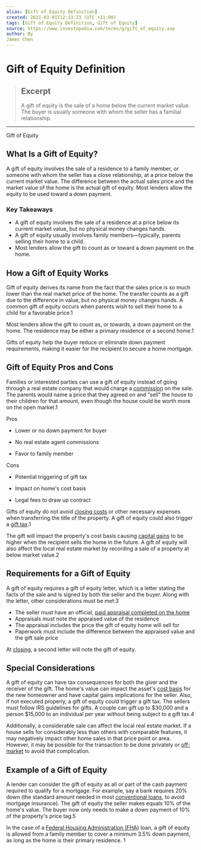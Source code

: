 ```yaml
---
alias: [Gift of Equity Definition]
created: 2021-03-01T12:13:23 (UTC +11:00)
tags: [Gift of Equity Definition, Gift of Equity]
source: https://www.investopedia.com/terms/g/gift_of_equity.asp
author: By
James Chen
---
```


# Gift of Equity Definition

> ## Excerpt
> A gift of equity is the sale of a home below the current market value. The buyer is usually someone with whom the seller has a familial relationship.

---

Gift of Equity
## What Is a Gift of Equity?

A gift of equity involves the sale of a residence to a family member, or someone with whom the seller has a close relationship, at a price below the current market value. The difference between the actual sales price and the market value of the home is the actual gift of equity. Most lenders allow the equity to be used toward a down payment.

### Key Takeaways

-   A gift of equity involves the sale of a residence at a price below its current market value, but no physical money changes hands.
-   A gift of equity usually involves family members—typically, parents selling their home to a child.
-   Most lenders allow the gift to count as or toward a down payment on the home.

## How a Gift of Equity Works

Gift of equity derives its name from the fact that the sales price is so much lower than the real market price of the home. The transfer counts as a gift due to the difference in value, but no physical money changes hands. A common gift of equity occurs when parents wish to sell their home to a child for a favorable price.1

Most lenders allow the gift to count as, or towards, a down payment on the home. The residence may be either a primary residence or a second home.1

Gifts of equity help the buyer reduce or eliminate down payment requirements, making it easier for the recipient to secure a home mortgage.

## Gift of Equity Pros and Cons

Families or interested parties can use a gift of equity instead of going through a real estate company that would charge a [commission](https://www.investopedia.com/terms/c/commission.asp) on the sale. The parents would name a price that they agreed on and “sell” the house to their children for that amount, even though the house could be worth more on the open market.1

Pros

-   Lower or no down payment for buyer
    
-   No real estate agent commissions
    
-   Favor to family member
    

Cons

-   Potential triggering of gift tax
    
-   Impact on home's cost basis
    
-   Legal fees to draw up contract
    

Gifts of equity do not avoid [closing costs](https://www.investopedia.com/terms/c/closingcosts.asp) or other necessary expenses when transferring the title of the property. A gift of equity could also trigger a [gift tax](https://www.investopedia.com/terms/g/gifttax.asp).1

The gift will impact the property's cost basis causing [capital gains](https://www.investopedia.com/terms/c/capitalgain.asp) to be higher when the recipient sells the home in the future. A gift of equity will also affect the local real estate market by recording a sale of a property at below market value.2

## Requirements for a Gift of Equity

A gift of equity requires a gift of equity letter, which is a letter stating the facts of the sale and is signed by both the seller and the buyer. Along with the letter, other considerations must be met:3

-   The seller must have an official, [paid appraisal completed on the home](https://www.investopedia.com/articles/pf/12/home-appraisals.asp)
-   Appraisals must note the appraised value of the residence
-   The appraisal includes the price the gift of equity home will sell for
-   Paperwork must include the difference between the appraised value and the gift sale price

At [closing](https://www.investopedia.com/terms/c/closing.asp), a second letter will note the gift of equity.

## Special Considerations

A gift of equity can have tax consequences for both the giver and the receiver of the gift. The home's value can impact the asset's [cost basis](https://www.investopedia.com/terms/c/costbasis.asp) for the new homeowner and have capital gains implications for the seller. Also, if not executed properly, a gift of equity could trigger a gift tax. The sellers must follow IRS guidelines for gifts. A couple can gift up to $30,000 and a person $15,000 to an individual per year without being subject to a gift tax.4

Additionally, a considerable sale can affect the local real estate market. If a house sells for considerably less than others with comparable features, it may negatively impact other home sales in that price point or area. However, it may be possible for the transaction to be done privately or [off-market](https://www.investopedia.com/terms/p/pocket-listing.asp) to avoid that complication.

## Example of a Gift of Equity

A lender can consider the gift of equity as all or part of the cash payment required to qualify for a mortgage. For example, say a bank requires 20% down (the standard amount needed in most [conventional loans](https://www.investopedia.com/terms/c/conventionalmortgage.asp), to avoid mortgage insurance). The gift of equity the seller makes equals 10% of the home's value. The buyer now only needs to make a down payment of 10% of the property's price tag.5

In the case of a [Federal Housing Administration (FHA)](https://www.investopedia.com/terms/f/fhaloan.asp) loan, a gift of equity is allowed from a family member to cover a minimum 3.5% down payment, as long as the home is their primary residence. 1
